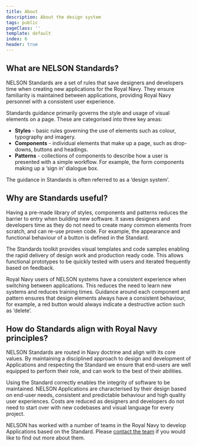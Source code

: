 ```yaml
---
title: About
description: About the design system
tags: public
pageClass: ''
template: default
index: 6
header: true
---
```


## What are NELSON Standards?
NELSON Standards are a set of rules that save designers and developers time when creating new applications for the Royal Navy. They ensure familiarity is maintained between applications, providing Royal Navy personnel with a consistent user experience.

Standards guidance primarily governs the style and usage of visual elements on a page. These are categorised into three key areas:

* **Styles** - basic rules governing the use of elements such as colour, typography and imagery.
* **Components** - individual elements that make up a page, such as drop-downs, buttons and headings.
* **Patterns** - collections of components to describe how a user is presented with a simple workflow. For example, the form components making up a ‘sign in’ dialogue box.

The guidance in Standards is often referred to as a ‘design system’.

## Why are Standards useful?
Having a pre-made library of styles, components and patterns reduces the barrier to entry when building new software. It saves designers and developers time as they do not need to create many common elements from scratch, and can re-use proven code. For example, the appearance and functional behaviour of a button is defined in the Standard.

The Standards toolkit provides visual templates and code samples enabling the rapid delivery of design work and production ready code. This allows functional prototypes to be quickly tested with users and iterated frequently based on feedback.

Royal Navy users of NELSON systems have a consistent experience when switching between applications. This reduces the need to learn new systems and reduces training times. Guidance around each component and pattern ensures that design elements always have a consistent behaviour, for example, a red button would always indicate a destructive action such as ‘delete’.

## How do Standards align with Royal Navy principles?
NELSON Standards are routed in Navy doctrine and align with its core values. By maintaining a disciplined approach to design and development of Applications and respecting the Standard we ensure that end-users are well equipped to perform their role, and can work to the best of their abilities.

Using the Standard correctly enables the integrity of software to be maintained. NELSON Applications are characterised by their design based on end-user needs, consistent and predictable behaviour and high quality user experiences. Costs are reduced as designers and developers do not need to start over with new codebases and visual language for every project.

NELSON has worked with a number of teams in the Royal Navy to develop Applications based on the Standard. Please [contact the team](/contact) if you would like to find out more about them.
